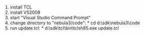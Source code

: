   1. install TCL
  1. install VS2008
  1. start "Visual Studio Command Prompt"
  1. change directory to "nebula3/code":
    * cd d:\sdk\nebula3\code
  1. run update.tcl:
    * d:\sdk\tcl\bin\tclsh85.exe update.tcl